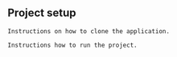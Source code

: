 ## Project setup

`Instructions on how to clone the application.`

`Instructions how to run the project.`